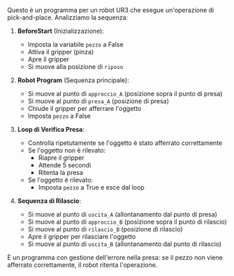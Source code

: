 Questo è un programma per un robot UR3 che esegue un'operazione di pick-and-place. Analizziamo la sequenza:

1. **BeforeStart** (Inizializzazione):
   - Imposta la variabile `pezzo` a False
   - Attiva il gripper (pinza)
   - Apre il gripper 
   - Si muove alla posizione di `riposo`

2. **Robot Program** (Sequenza principale):
   - Si muove al punto di `approccio_A` (posizione sopra il punto di presa)
   - Si muove al punto di `presa_A` (posizione di presa)
   - Chiude il gripper per afferrare l'oggetto
   - Imposta `pezzo` a False

3. **Loop di Verifica Presa**:
   - Controlla ripetutamente se l'oggetto è stato afferrato correttamente
   - Se l'oggetto non è rilevato:
     - Riapre il gripper
     - Attende 5 secondi
     - Ritenta la presa
   - Se l'oggetto è rilevato:
     - Imposta `pezzo` a True e esce dal loop

4. **Sequenza di Rilascio**:
   - Si muove al punto di `uscita_A` (allontanamento dal punto di presa)
   - Si muove al punto di `approccio_B` (posizione sopra il punto di rilascio)
   - Si muove al punto di `rilascio_B` (posizione di rilascio)
   - Apre il gripper per rilasciare l'oggetto
   - Si muove al punto di `uscita_B` (allontanamento dal punto di rilascio)

È un programma con gestione dell'errore nella presa: se il pezzo non viene afferrato correttamente, il robot ritenta l'operazione.
